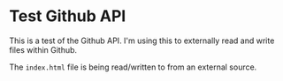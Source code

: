 # Test Github API
This is a test of the Github API.  I'm using this to externally read and write files within Github.

The `index.html` file is being read/written to from an external source.

